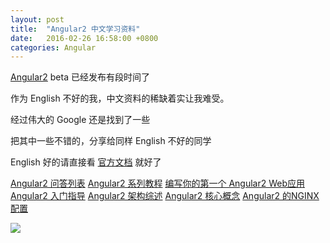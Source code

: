 ```yaml
---
layout: post
title:  "Angular2 中文学习资料"
date:   2016-02-26 16:58:00 +0800
categories: Angular
---
```


[Angular2](https://angular.io/) beta 已经发布有段时间了

作为 English 不好的我，中文资料的稀缺着实让我难受。

经过伟大的 Google 还是找到了一些

把其中一些不错的，分享给同样 English 不好的同学

English 好的请直接看 [官方文档](https://angular.io/docs/ts/latest/quickstart.html) 就好了

[Angular2 问答列表](https://github.com/kittencup/angular2-ama-cn)
[Angular2 系列教程](http://www.cnblogs.com/lewis617/tag/angular2/)
[编写你的第一个 Angular2 Web应用](http://gold.xitu.io/entry/56cc2ca8efa631005c469b37)
[Angular2 入门指导](http://www.xiaomantou.net/#/article/56c1cf5b1ad9073a1acf73fe)
[Angular2 架构综述](http://blog.sivagao.com/2016-01/angular2-transalte-angular2-overview/)
[Angular2 核心概念](http://bittiger.blogspot.hk/2016/02/angular-2-by-team-mongoose-angular.html)
[Angular2 的NGINX配置](http://blog.enixjin.net/angular2-nginx-config/)

![](https://angular.io/resources/images/logos/angular2/shield-with-beta.png)
